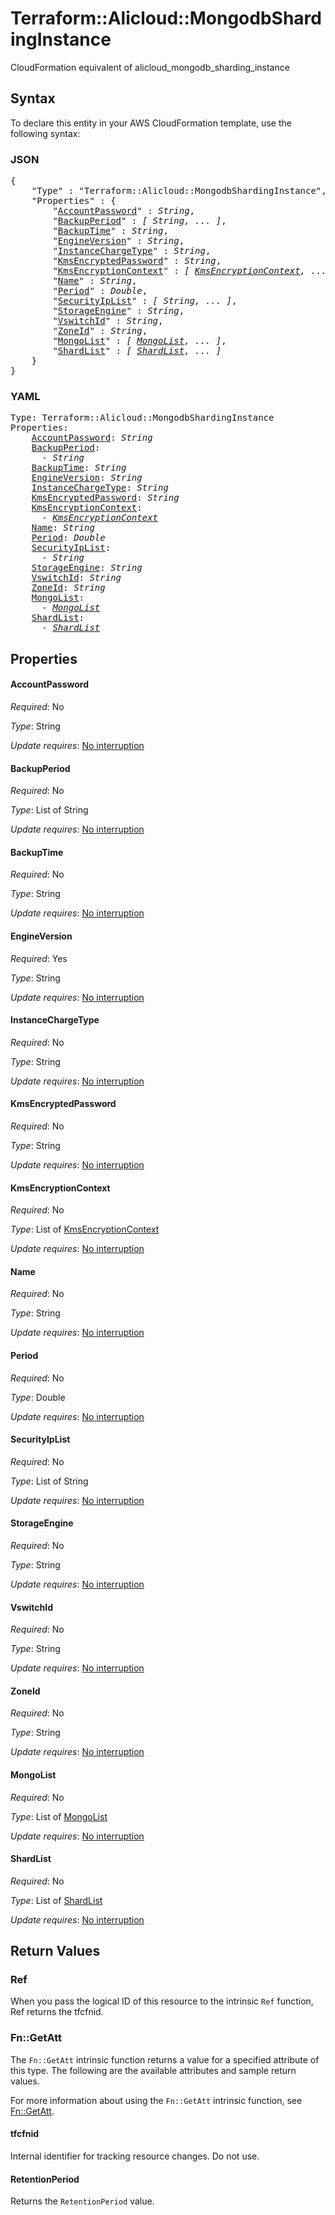 # Terraform::Alicloud::MongodbShardingInstance

CloudFormation equivalent of alicloud_mongodb_sharding_instance

## Syntax

To declare this entity in your AWS CloudFormation template, use the following syntax:

### JSON

<pre>
{
    "Type" : "Terraform::Alicloud::MongodbShardingInstance",
    "Properties" : {
        "<a href="#accountpassword" title="AccountPassword">AccountPassword</a>" : <i>String</i>,
        "<a href="#backupperiod" title="BackupPeriod">BackupPeriod</a>" : <i>[ String, ... ]</i>,
        "<a href="#backuptime" title="BackupTime">BackupTime</a>" : <i>String</i>,
        "<a href="#engineversion" title="EngineVersion">EngineVersion</a>" : <i>String</i>,
        "<a href="#instancechargetype" title="InstanceChargeType">InstanceChargeType</a>" : <i>String</i>,
        "<a href="#kmsencryptedpassword" title="KmsEncryptedPassword">KmsEncryptedPassword</a>" : <i>String</i>,
        "<a href="#kmsencryptioncontext" title="KmsEncryptionContext">KmsEncryptionContext</a>" : <i>[ <a href="kmsencryptioncontext.md">KmsEncryptionContext</a>, ... ]</i>,
        "<a href="#name" title="Name">Name</a>" : <i>String</i>,
        "<a href="#period" title="Period">Period</a>" : <i>Double</i>,
        "<a href="#securityiplist" title="SecurityIpList">SecurityIpList</a>" : <i>[ String, ... ]</i>,
        "<a href="#storageengine" title="StorageEngine">StorageEngine</a>" : <i>String</i>,
        "<a href="#vswitchid" title="VswitchId">VswitchId</a>" : <i>String</i>,
        "<a href="#zoneid" title="ZoneId">ZoneId</a>" : <i>String</i>,
        "<a href="#mongolist" title="MongoList">MongoList</a>" : <i>[ <a href="mongolist.md">MongoList</a>, ... ]</i>,
        "<a href="#shardlist" title="ShardList">ShardList</a>" : <i>[ <a href="shardlist.md">ShardList</a>, ... ]</i>
    }
}
</pre>

### YAML

<pre>
Type: Terraform::Alicloud::MongodbShardingInstance
Properties:
    <a href="#accountpassword" title="AccountPassword">AccountPassword</a>: <i>String</i>
    <a href="#backupperiod" title="BackupPeriod">BackupPeriod</a>: <i>
      - String</i>
    <a href="#backuptime" title="BackupTime">BackupTime</a>: <i>String</i>
    <a href="#engineversion" title="EngineVersion">EngineVersion</a>: <i>String</i>
    <a href="#instancechargetype" title="InstanceChargeType">InstanceChargeType</a>: <i>String</i>
    <a href="#kmsencryptedpassword" title="KmsEncryptedPassword">KmsEncryptedPassword</a>: <i>String</i>
    <a href="#kmsencryptioncontext" title="KmsEncryptionContext">KmsEncryptionContext</a>: <i>
      - <a href="kmsencryptioncontext.md">KmsEncryptionContext</a></i>
    <a href="#name" title="Name">Name</a>: <i>String</i>
    <a href="#period" title="Period">Period</a>: <i>Double</i>
    <a href="#securityiplist" title="SecurityIpList">SecurityIpList</a>: <i>
      - String</i>
    <a href="#storageengine" title="StorageEngine">StorageEngine</a>: <i>String</i>
    <a href="#vswitchid" title="VswitchId">VswitchId</a>: <i>String</i>
    <a href="#zoneid" title="ZoneId">ZoneId</a>: <i>String</i>
    <a href="#mongolist" title="MongoList">MongoList</a>: <i>
      - <a href="mongolist.md">MongoList</a></i>
    <a href="#shardlist" title="ShardList">ShardList</a>: <i>
      - <a href="shardlist.md">ShardList</a></i>
</pre>

## Properties

#### AccountPassword

_Required_: No

_Type_: String

_Update requires_: [No interruption](https://docs.aws.amazon.com/AWSCloudFormation/latest/UserGuide/using-cfn-updating-stacks-update-behaviors.html#update-no-interrupt)

#### BackupPeriod

_Required_: No

_Type_: List of String

_Update requires_: [No interruption](https://docs.aws.amazon.com/AWSCloudFormation/latest/UserGuide/using-cfn-updating-stacks-update-behaviors.html#update-no-interrupt)

#### BackupTime

_Required_: No

_Type_: String

_Update requires_: [No interruption](https://docs.aws.amazon.com/AWSCloudFormation/latest/UserGuide/using-cfn-updating-stacks-update-behaviors.html#update-no-interrupt)

#### EngineVersion

_Required_: Yes

_Type_: String

_Update requires_: [No interruption](https://docs.aws.amazon.com/AWSCloudFormation/latest/UserGuide/using-cfn-updating-stacks-update-behaviors.html#update-no-interrupt)

#### InstanceChargeType

_Required_: No

_Type_: String

_Update requires_: [No interruption](https://docs.aws.amazon.com/AWSCloudFormation/latest/UserGuide/using-cfn-updating-stacks-update-behaviors.html#update-no-interrupt)

#### KmsEncryptedPassword

_Required_: No

_Type_: String

_Update requires_: [No interruption](https://docs.aws.amazon.com/AWSCloudFormation/latest/UserGuide/using-cfn-updating-stacks-update-behaviors.html#update-no-interrupt)

#### KmsEncryptionContext

_Required_: No

_Type_: List of <a href="kmsencryptioncontext.md">KmsEncryptionContext</a>

_Update requires_: [No interruption](https://docs.aws.amazon.com/AWSCloudFormation/latest/UserGuide/using-cfn-updating-stacks-update-behaviors.html#update-no-interrupt)

#### Name

_Required_: No

_Type_: String

_Update requires_: [No interruption](https://docs.aws.amazon.com/AWSCloudFormation/latest/UserGuide/using-cfn-updating-stacks-update-behaviors.html#update-no-interrupt)

#### Period

_Required_: No

_Type_: Double

_Update requires_: [No interruption](https://docs.aws.amazon.com/AWSCloudFormation/latest/UserGuide/using-cfn-updating-stacks-update-behaviors.html#update-no-interrupt)

#### SecurityIpList

_Required_: No

_Type_: List of String

_Update requires_: [No interruption](https://docs.aws.amazon.com/AWSCloudFormation/latest/UserGuide/using-cfn-updating-stacks-update-behaviors.html#update-no-interrupt)

#### StorageEngine

_Required_: No

_Type_: String

_Update requires_: [No interruption](https://docs.aws.amazon.com/AWSCloudFormation/latest/UserGuide/using-cfn-updating-stacks-update-behaviors.html#update-no-interrupt)

#### VswitchId

_Required_: No

_Type_: String

_Update requires_: [No interruption](https://docs.aws.amazon.com/AWSCloudFormation/latest/UserGuide/using-cfn-updating-stacks-update-behaviors.html#update-no-interrupt)

#### ZoneId

_Required_: No

_Type_: String

_Update requires_: [No interruption](https://docs.aws.amazon.com/AWSCloudFormation/latest/UserGuide/using-cfn-updating-stacks-update-behaviors.html#update-no-interrupt)

#### MongoList

_Required_: No

_Type_: List of <a href="mongolist.md">MongoList</a>

_Update requires_: [No interruption](https://docs.aws.amazon.com/AWSCloudFormation/latest/UserGuide/using-cfn-updating-stacks-update-behaviors.html#update-no-interrupt)

#### ShardList

_Required_: No

_Type_: List of <a href="shardlist.md">ShardList</a>

_Update requires_: [No interruption](https://docs.aws.amazon.com/AWSCloudFormation/latest/UserGuide/using-cfn-updating-stacks-update-behaviors.html#update-no-interrupt)

## Return Values

### Ref

When you pass the logical ID of this resource to the intrinsic `Ref` function, Ref returns the tfcfnid.

### Fn::GetAtt

The `Fn::GetAtt` intrinsic function returns a value for a specified attribute of this type. The following are the available attributes and sample return values.

For more information about using the `Fn::GetAtt` intrinsic function, see [Fn::GetAtt](https://docs.aws.amazon.com/AWSCloudFormation/latest/UserGuide/intrinsic-function-reference-getatt.html).

#### tfcfnid

Internal identifier for tracking resource changes. Do not use.

#### RetentionPeriod

Returns the <code>RetentionPeriod</code> value.

